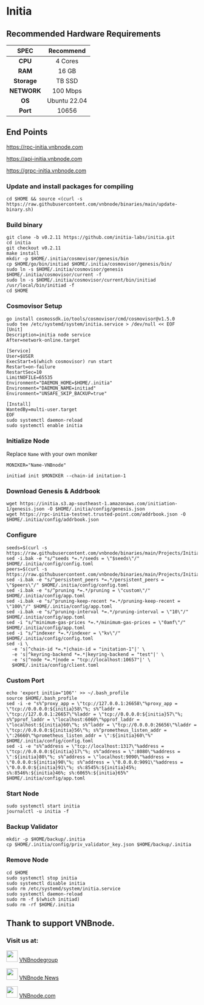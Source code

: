 # Initia

## Recommended Hardware Requirements

|   SPEC      |       Recommend          |
| :---------: | :-----------------------:|
|   **CPU**   |        4 Cores           |
|   **RAM**   |        16 GB             |
| **Storage** |        TB SSD            |
| **NETWORK** |        100 Mbps          |
|   **OS**    |        Ubuntu 22.04      |
|   **Port**  |        10656             | 

## End Points

https://rpc-initia.vnbnode.com

https://api-initia.vnbnode.com

https://grpc-initia.vnbnode.com

### Update and install packages for compiling
```
cd $HOME && source <(curl -s https://raw.githubusercontent.com/vnbnode/binaries/main/update-binary.sh)
```

### Build binary
```
git clone -b v0.2.11 https://github.com/initia-labs/initia.git
cd initia
git checkout v0.2.11
make install
mkdir -p $HOME/.initia/cosmovisor/genesis/bin
cp $HOME/go/bin/initiad $HOME/.initia/cosmovisor/genesis/bin/
sudo ln -s $HOME/.initia/cosmovisor/genesis $HOME/.initia/cosmovisor/current -f
sudo ln -s $HOME/.initia/cosmovisor/current/bin/initiad /usr/local/bin/initiad -f
cd $HOME
```

### Cosmovisor Setup
```
go install cosmossdk.io/tools/cosmovisor/cmd/cosmovisor@v1.5.0
sudo tee /etc/systemd/system/initia.service > /dev/null << EOF
[Unit]
Description=initia node service
After=network-online.target
 
[Service]
User=$USER
ExecStart=$(which cosmovisor) run start
Restart=on-failure
RestartSec=10
LimitNOFILE=65535
Environment="DAEMON_HOME=$HOME/.initia"
Environment="DAEMON_NAME=initiad"
Environment="UNSAFE_SKIP_BACKUP=true"
 
[Install]
WantedBy=multi-user.target
EOF
sudo systemctl daemon-reload
sudo systemctl enable initia
```

### Initialize Node
Replace `Name` with your own moniker
```
MONIKER="Name-VNBnode"
```
```
initiad init $MONIKER --chain-id initation-1
```

### Download Genesis & Addrbook
```
wget https://initia.s3.ap-southeast-1.amazonaws.com/initiation-1/genesis.json -O $HOME/.initia/config/genesis.json
wget https://rpc-initia-testnet.trusted-point.com/addrbook.json -O $HOME/.initia/config/addrbook.json
```

### Configure
```
seeds=$(curl -s https://raw.githubusercontent.com/vnbnode/binaries/main/Projects/Initia/seeds.txt)
sed -i.bak -e "s/^seeds *=.*/seeds = \"$seeds\"/" $HOME/.initia/config/config.toml
peers=$(curl -s https://raw.githubusercontent.com/vnbnode/binaries/main/Projects/Initia/peers.txt)
sed -i.bak -e "s/^persistent_peers *=.*/persistent_peers = \"$peers\"/" $HOME/.initia/config/config.toml
sed -i.bak -e "s/^pruning *=.*/pruning = \"custom\"/" $HOME/.initia/config/app.toml
sed -i.bak -e "s/^pruning-keep-recent *=.*/pruning-keep-recent = \"100\"/" $HOME/.initia/config/app.toml
sed -i.bak -e "s/^pruning-interval *=.*/pruning-interval = \"10\"/" $HOME/.initia/config/app.toml
sed -i "s/^minimum-gas-prices *=.*/minimum-gas-prices = \"0amf\"/" $HOME/.initia/config/app.toml
sed -i "s/^indexer *=.*/indexer = \"kv\"/" $HOME/.initia/config/config.toml
sed -i \
  -e 's|^chain-id *=.*|chain-id = "initation-1"|' \
  -e 's|^keyring-backend *=.*|keyring-backend = "test"|' \
  -e 's|^node *=.*|node = "tcp://localhost:10657"|' \
  $HOME/.initia/config/client.toml
```

### Custom Port
```
echo 'export initia="106"' >> ~/.bash_profile
source $HOME/.bash_profile
sed -i -e "s%^proxy_app = \"tcp://127.0.0.1:26658\"%proxy_app = \"tcp://0.0.0.0:${initia}58\"%; s%^laddr = \"tcp://127.0.0.1:26657\"%laddr = \"tcp://0.0.0.0:${initia}57\"%; s%^pprof_laddr = \"localhost:6060\"%pprof_laddr = \"localhost:${initia}60\"%; s%^laddr = \"tcp://0.0.0.0:26656\"%laddr = \"tcp://0.0.0.0:${initia}56\"%; s%^prometheus_listen_addr = \":26660\"%prometheus_listen_addr = \":${initia}60\"%" $HOME/.initia/config/config.toml
sed -i -e "s%^address = \"tcp://localhost:1317\"%address = \"tcp://0.0.0.0:${initia}17\"%; s%^address = \":8080\"%address = \":${initia}80\"%; s%^address = \"localhost:9090\"%address = \"0.0.0.0:${initia}90\"%; s%^address = \"0.0.0.0:9091\"%address = \"0.0.0.0:${initia}91\"%; s%:8545%:${initia}45%; s%:8546%:${initia}46%; s%:6065%:${initia}65%" $HOME/.initia/config/app.toml
```

### Start Node
```
sudo systemctl start initia
journalctl -u initia -f
```

### Backup Validator
```
mkdir -p $HOME/backup/.initia
cp $HOME/.initia/config/priv_validator_key.json $HOME/backup/.initia
```

### Remove Node
```
cd $HOME
sudo systemctl stop initia
sudo systemctl disable initia
sudo rm /etc/systemd/system/initia.service
sudo systemctl daemon-reload
sudo rm -f $(which initiad)
sudo rm -rf $HOME/.initia
```

## Thank to support VNBnode.
### Visit us at:

<img src="https://user-images.githubusercontent.com/50621007/183283867-56b4d69f-bc6e-4939-b00a-72aa019d1aea.png" width="30"/> <a href="https://t.me/VNBnodegroup" target="_blank">VNBnodegroup</a>

<img src="https://user-images.githubusercontent.com/50621007/183283867-56b4d69f-bc6e-4939-b00a-72aa019d1aea.png" width="30"/> <a href="https://t.me/Vnbnode" target="_blank">VNBnode News</a>

<img src="https://github.com/vnbnode/binaries/blob/main/Logo/VNBnode.jpg" width="30"/> <a href="https://VNBnode.com" target="_blank">VNBnode.com</a>
